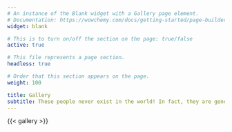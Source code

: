 ```yaml
---
# An instance of the Blank widget with a Gallery page element.
# Documentation: https://wowchemy.com/docs/getting-started/page-builder/
widget: blank

# This is to turn on/off the section on the page: true/false
active: true

# This file represents a page section.
headless: true

# Order that this section appears on the page.
weight: 100

title: Gallery
subtitle: These people never exist in the world! In fact, they are generated by Machine Learning [GAN Algorithm](https://en.wikipedia.org/wiki/Generative_adversarial_network)! Feel free go to [this website](https://thispersondoesnotexist.com) to find your favorite photos!
---
```


{{< gallery >}}
